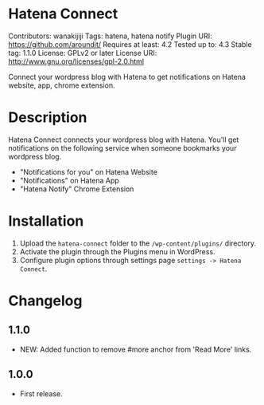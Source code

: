 # Hatena Connect
  Contributors: wanakijiji
  Tags: hatena, hatena notify
  Plugin URI: https://github.com/aroundit/
  Requires at least: 4.2
  Tested up to: 4.3
  Stable tag: 1.1.0
  License: GPLv2 or later
  License URI: http://www.gnu.org/licenses/gpl-2.0.html

  Connect your wordpress blog with Hatena to get notifications on Hatena website, app, chrome extension.

# Description

  Hatena Connect connects your wordpress blog with Hatena.
	You'll get notifications on the following service when someone bookmarks your wordpress blog.
* "Notifications for you" on Hatena Website
* "Notifications" on Hatena App
* "Hatena Notify" Chrome Extension

# Installation

1. Upload the `hatena-connect` folder to the `/wp-content/plugins/` directory.
2. Activate the plugin through the Plugins menu in WordPress.
3. Configure plugin options through settings page `settings -> Hatena Connect`.

# Changelog
## 1.1.0
* NEW: Added function to remove #more anchor from 'Read More' links.

## 1.0.0
* First release.
